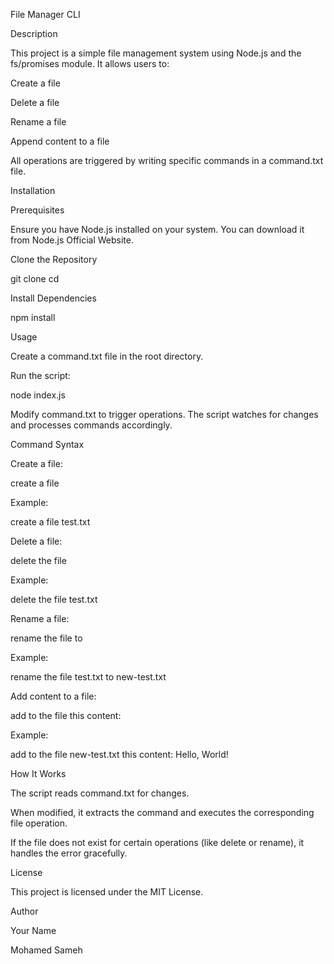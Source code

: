 File Manager CLI

Description

This project is a simple file management system using Node.js and the fs/promises module. It allows users to:

Create a file

Delete a file

Rename a file

Append content to a file

All operations are triggered by writing specific commands in a command.txt file.

Installation

Prerequisites

Ensure you have Node.js installed on your system. You can download it from Node.js Official Website.

Clone the Repository

git clone <repository-url>
cd <repository-name>

Install Dependencies

npm install

Usage

Create a command.txt file in the root directory.

Run the script:

node index.js

Modify command.txt to trigger operations. The script watches for changes and processes commands accordingly.

Command Syntax

Create a file:

create a file <path>

Example:

create a file test.txt

Delete a file:

delete the file <path>

Example:

delete the file test.txt

Rename a file:

rename the file <old-path> to <new-path>

Example:

rename the file test.txt to new-test.txt

Add content to a file:

add to the file <path> this content: <content>

Example:

add to the file new-test.txt this content: Hello, World!

How It Works

The script reads command.txt for changes.

When modified, it extracts the command and executes the corresponding file operation.

If the file does not exist for certain operations (like delete or rename), it handles the error gracefully.

License

This project is licensed under the MIT License.

Author

Your Name

Mohamed Sameh
